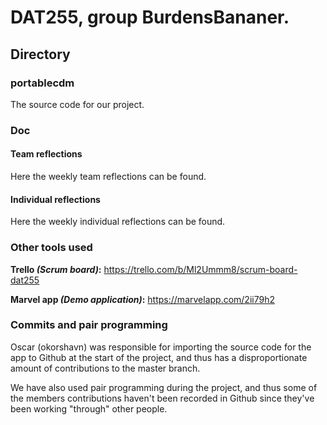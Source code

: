 # DAT255, group BurdensBananer.


## Directory
### portablecdm
The source code for our project.  
### Doc
#### Team reflections
Here the weekly team reflections can be found. 
#### Individual reflections
Here the weekly individual reflections can be found. 

### Other tools used
 **Trello *(Scrum board)*:** https://trello.com/b/Ml2Ummm8/scrum-board-dat255

**Marvel app *(Demo application)*:**  https://marvelapp.com/2ii79h2

 
### Commits and pair programming 
Oscar (okorshavn) was responsible for importing the source code for the app to Github at the start of the project, and thus has a disproportionate amount of contributions to the master branch. 

We have also used pair programming during the project, and thus some of the members contributions haven't been recorded in Github since they've been working "through" other people. 
